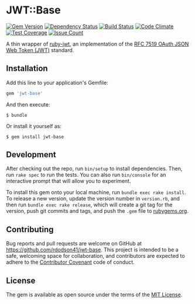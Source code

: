 # JWT::Base

[![Gem Version](https://badge.fury.io/rb/jwt-base.svg)](https://badge.fury.io/rb/jwt-base)
[![Dependency Status](https://gemnasium.com/badges/github.com/rdodson41/ruby-jwt-base.svg)](https://gemnasium.com/github.com/rdodson41/ruby-jwt-base)
[![Build Status](https://travis-ci.org/rdodson41/ruby-jwt-base.svg?branch=master)](https://travis-ci.org/rdodson41/ruby-jwt-base)
[![Code Climate](https://codeclimate.com/github/rdodson41/ruby-jwt-base/badges/gpa.svg)](https://codeclimate.com/github/rdodson41/ruby-jwt-base)
[![Test Coverage](https://codeclimate.com/github/rdodson41/ruby-jwt-base/badges/coverage.svg)](https://codeclimate.com/github/rdodson41/ruby-jwt-base/coverage)
[![Issue Count](https://codeclimate.com/github/rdodson41/ruby-jwt-base/badges/issue_count.svg)](https://codeclimate.com/github/rdodson41/ruby-jwt-base)

A thin wrapper of [ruby-jwt](https://jwt.github.io/ruby-jwt), an implementation of the [RFC 7519 OAuth JSON Web Token (JWT)](https://tools.ietf.org/html/rfc7519) standard.

## Installation

Add this line to your application's Gemfile:

```ruby
gem 'jwt-base'
```

And then execute:

    $ bundle

Or install it yourself as:

    $ gem install jwt-base

## Development

After checking out the repo, run `bin/setup` to install dependencies. Then, run `rake spec` to run the tests. You can also run `bin/console` for an interactive prompt that will allow you to experiment.

To install this gem onto your local machine, run `bundle exec rake install`. To release a new version, update the version number in `version.rb`, and then run `bundle exec rake release`, which will create a git tag for the version, push git commits and tags, and push the `.gem` file to [rubygems.org](https://rubygems.org).

## Contributing

Bug reports and pull requests are welcome on GitHub at https://github.com/rdodson41/jwt-base. This project is intended to be a safe, welcoming space for collaboration, and contributors are expected to adhere to the [Contributor Covenant](http://contributor-covenant.org) code of conduct.

## License

The gem is available as open source under the terms of the [MIT License](http://opensource.org/licenses/MIT).

